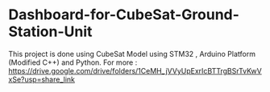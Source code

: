 # Dashboard-for-CubeSat-Ground-Station-Unit
This project is done using CubeSat Model using STM32 , Arduino Platform (Modified C++) and Python.
For more : https://drive.google.com/drive/folders/1CeMH_jVVyUpExrIcBTTrgBSrTvKwVxSe?usp=share_link
